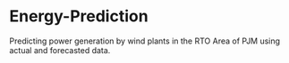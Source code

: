 # Energy-Prediction
Predicting power generation by wind plants in the RTO Area of PJM using actual and forecasted data.
